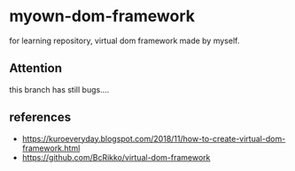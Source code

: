 # myown-dom-framework
for learning repository, virtual dom framework made by myself.

## Attention
this branch has still bugs....

## references
* https://kuroeveryday.blogspot.com/2018/11/how-to-create-virtual-dom-framework.html
* https://github.com/BcRikko/virtual-dom-framework
